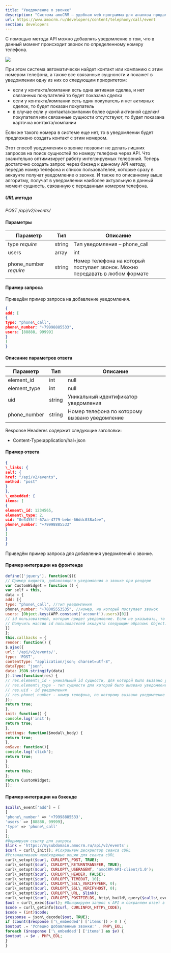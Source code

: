 ```yaml
---
title: "Уведомление о звонке"
description: "Система amoCRM – удобная web программа для анализа продаж, доступная в режиме online из любой точки мира! Подробности узнавайте по указанным на сайте телефонам в Москве."
url: https://www.amocrm.ru/developers/content/telephony/call/event
section: developers
---
```


С помощью метода API можно добавлять уведомление о том, что в данный момент происходит звонок по определенному номеру телефона.

![](https://i.postimg.cc/mkS16pm7/phone-call.png)

При этом система автоматически найдет контакт или компанию с этим номером телефона, а также все связанные сущнонсти и покажет в уведомлении одну из них со следующим приоритетом:

- если у контакта/компании есть одна активная сделка, и нет связанных покупателей то будет показана сделка
- если у контакта/компании есть один покупатель и нет активных сделок, то будет показан покупатель
- в случае если у контакта/компании более одной активной сделки/покупателя или связанные сущности отсутствуют, то будет показана карточка контакта/компании

Если же такого номера в системе еще нет, то в уведомлении будет предложено создать контакт с этим номером.

Этот способ уведомления о звонке позволит не делать лишних запросов на поиск сущностей по номеру телефона через API. Что значительно оптимизирует работу интегрируемых телефоний. Теперь достаточно создать запрос через бэкэнд к данному API методу, передав номер телефона и список пользователей, которые сразу в аккаунте получат уведомление о звонке. И также по описанному выше алгоритму, получат в уведомлении наиболее актуальную в данный момент сущность, связанную с переданным номером телефона.

##### URL метода

*POST /api/v2/events/*

#### Параметры

| Параметр | Тип | Описание |
| --- | --- | --- |
| type *require* | string | Тип уведомления – phone\_call |
| users | array | int | string | Id пользователей для которых будет отправлено уведомление. Если не передавать этот параметр, то уведомление будет отправлено для всех пользователей |
| phone\_number *require* | string | Номер телефона на который поступает звонок. Можно передавать в любом формате |

#### Пример запроса

Приведём пример запроса на добавление уведомления.

```json
{
add: [
{
type: "phone\_call",
phone\_number: "+79998885533",
users: [88888, 99999]
}
]
}
```

#### Описание параметров ответа

| Параметр | Тип | Описание |
| --- | --- | --- |
| element\_id | int | null | Уникальный идентификатор сущности для которой было вызвано уведомление, если сущность не была найдена то вернется null |
| element\_type | int | null | Тип сущности для которой было вызвано уведомление, если сущность не была найдена то вернется null |
| uid | string | Уникальный идентификатор уведомления |
| phone\_number | string | Номер телефона по которому вызвано уведомление |

Response Headeres содержит следующие заголовки:

- Content-Type:application/hal+json

#### Пример ответа

```json
{
\_links: {
self: {
href: "/api/v2/events",
method: "post"
}
},
\_embedded: {
items: [
{
element\_id: 1234565,
element\_type: 2,
uid: "0e3455ff-67aa-4779-bebe-66ddc038a4ee",
phone\_number: "+79998885533"
}
]
}
}
```

Приведём пример запроса для добавления уведомлений о звонке.

#### Пример интеграции на фронтенде

```js
define(['jquery'], function($){
// Пример виджета, добавляющего уведомления о звонке при рендере
var CustomWidget = function () {
var self = this,
data = {
add: [{
type: "phone\_call", //тип уведомления
phone\_number: "+78005553535", //номер, на который поступает звонок
users: [Object.keys(APP.constant('account').users)[0]]
// id пользователей, которым придет уведомление. Если не указывать, то придет всем пользователям в аккаунте
// Получить массив id пользователей аккаунта следующим образом: Object.keys(APP.constant('account').users)
}]
};
this.callbacks = {
render: function() {
$.ajax({
url: '/api/v2/events/',
type: 'POST',
contentType: "application/json; charset=utf-8",
dataType: "json",
data: JSON.stringify(data)
}).then(function(res) {
// res.element\_id - уникальный id сущности, для которой было вызвано уведомление
// res.element\_type - тип сущности для которой было вызвано уведомление
// res.uid - id уведомления
// res.phone\_number - номер телефона, по которому вызвано уведомление
});
return true;
},
init: function() {
console.log('init');
return true;
},
settings: function($modal\_body) {
return true;
},
onSave: function(){
console.log('click');
return true;
}
};
return this;
};
return CustomWidget;
});
```

#### Пример интеграции на бэкенде

```php
$calls\_event['add'] = [
[
'phone\_number' => '+79998885533',
'users' => [88888, 99999],
'type' => 'phone\_call'
]
];
#Формируем ссылку для запроса
$link = 'https://mysubdomain.amocrm.ru/api/v2/events';
$curl = curl\_init(); #Сохраняем дескриптор сеанса cURL
#Устанавливаем необходимые опции для сеанса cURL
curl\_setopt($curl, CURLOPT\_POST, TRUE);
curl\_setopt($curl, CURLOPT\_RETURNTRANSFER, TRUE);
curl\_setopt($curl, CURLOPT\_USERAGENT, 'amoCRM-API-client/1.0');
curl\_setopt($curl, CURLOPT\_HEADER, FALSE);
curl\_setopt($curl, CURLOPT\_TIMEOUT, 10);
curl\_setopt($curl, CURLOPT\_SSL\_VERIFYPEER, 0);
curl\_setopt($curl, CURLOPT\_SSL\_VERIFYHOST, 0);
curl\_setopt($curl, CURLOPT\_URL, $link);
curl\_setopt($curl, CURLOPT\_POSTFIELDS, http\_build\_query($calls\_event));
$out = curl\_exec($curl); #Инициируем запрос к API и сохраняем ответ в переменную
$code = curl\_getinfo($curl, CURLINFO\_HTTP\_CODE);
$code = (int)$code;
$response = json\_decode($out, TRUE);
if (count($response ['\_embedded'] ['items']) > 0 ) {
$output .= 'Успешно добавленные звонки:' . PHP\_EOL;
foreach ($response ['\_embedded'] ['items'] as $v) {
$output .= $v . PHP\_EOL;
}
}
```
